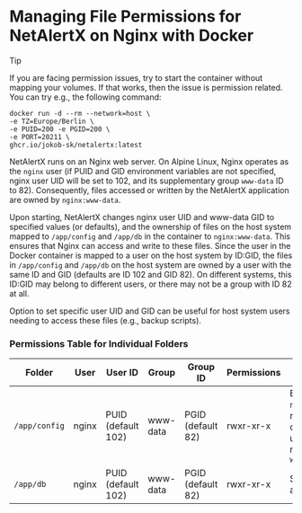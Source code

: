 # Managing File Permissions for NetAlertX on Nginx with Docker

> [!TIP]
> If you are facing permission issues, try to start the container without mapping your volumes. If that works, then the issue is permission related. You can try e.g., the following command: 
>  ``` 
>  docker run -d --rm --network=host \
>  -e TZ=Europe/Berlin \
>  -e PUID=200 -e PGID=200 \
>  -e PORT=20211 \
>  ghcr.io/jokob-sk/netalertx:latest
> ```
NetAlertX runs on an Nginx web server. On Alpine Linux, Nginx operates as the `nginx` user (if PUID and GID environment variables are not specified, nginx user UID will be set to 102, and its supplementary group `www-data` ID to 82). Consequently, files accessed or written by the NetAlertX application are owned by `nginx:www-data`.

Upon starting, NetAlertX changes nginx user UID and www-data GID to specified values (or defaults), and the ownership of files on the host system mapped to `/app/config` and `/app/db` in the container to `nginx:www-data`. This ensures that Nginx can access and write to these files. Since the user in the Docker container is mapped to a user on the host system by ID:GID, the files in `/app/config` and `/app/db` on the host system are owned by a user with the same ID and GID (defaults are ID 102 and GID 82). On different systems, this ID:GID may belong to different users, or there may not be a group with ID 82 at all.

Option to set specific user UID and GID can be useful for host system users needing to access these files (e.g., backup scripts).

### Permissions Table for Individual Folders

| Folder         | User   | User ID | Group     | Group ID | Permissions | Notes                                                               |
|----------------|--------|---------|-----------|----------|-------------|---------------------------------------------------------------------|
| `/app/config`  | nginx  | PUID (default 102)     | www-data  | PGID (default 82)       | rwxr-xr-x   | Ensure `nginx` can read/write; other users can read if in `www-data` |
| `/app/db`      | nginx  | PUID (default 102)     | www-data  | PGID (default 82)       | rwxr-xr-x   | Same as above                                                       |
